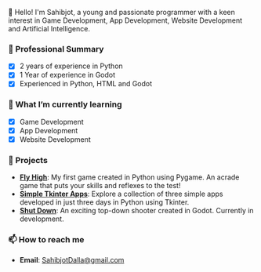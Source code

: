 👋 Hello! I'm Sahibjot, a young and passionate programmer with a keen interest in Game Development, App Development, Website Development and Artificial Intelligence.

### 💼 Professional Summary
- [X] 2 years of experience in Python
- [X] 1 Year of experience in Godot
- [X] Experienced in Python, HTML and Godot

### 🌱 What I’m currently learning
- [X] Game Development
- [X] App Development
- [X] Website Development  

### 🚀 Projects
- [**Fly High**](https://github.com/SahibjotDalla/Fly-High): My first game created in Python using Pygame. An acrade game that puts your skills and reflexes to the test!
- [**Simple Tkinter Apps**](https://github.com/SahibjotDalla/Simple-Tkinter-Apps): Explore a collection of three simple apps developed in just three days in Python using Tkinter.
- [**Shut Down**](https://github.com/SahibjotDev/Shut-Down): An exciting top-down shooter created in Godot. Currently in development.

### 📫 How to reach me
- **Email**: SahibjotDalla@gmail.com
